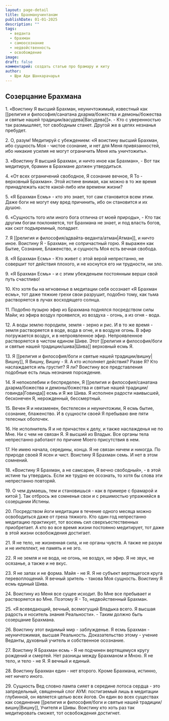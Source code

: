 ```yaml
---
layout: page-detail
title: Брахманучинтанам
publishDate: 01-01-2025
description: ""
tags:
  - веданта
  - брахман
  - самоосознание
  - недвойственность
  - освобождение
image: 
draft: false
комментарий: создать статью про брамару и киту
author:
  - Шри Ади Шанкарачарья
---
```

## Созерцание Брахмана

  
 1\. «Воистину Я высший Брахман, неуничтожимый, известный как [[религия и философия/санатана дхарма/божества и демоны/божества и святые нашей традиции/васудева|Васудева]]». - Кто с уверенностью так размышляет, тот свободным станет. Другой же в цепях незнанья пребудет.

 2\. О, разум! Медитируй с убеждением: «Я воистину высший Брахман, ибо сущность Моя - чистое сознание, и нет для Меня привязанностей, ибо никакие усилия не могут ограничить Меня иль уничтожить».

 3\. «Воистину Я высший Брахман, и ничто иное как Брахман», - Вот так медитируя, брамин в Брахмане должен утвердиться.

 4\. «От всех ограничений свободное, Я сознание вечное, Я То - верховный Брахман». Этой истине внимая, как можно в то же время принадлежать касте какой-либо или времени жизни?

 5\. «Я Брахман Есмь» - кто это знает, тот сам становится всем этим. Даже боги не могут ему вред причинить, ибо он становится и их душою.

 6\. «Сущность того или иного бога отлична от моей природы», - Кто так другим богам поклоняется, тот Брахмана не знает, и под власть богов, как скот подъяремный, попадает.

 7\. Я [[религия и философия/адвайта-веданта/атман|Атман]], и ничто иное. Воистину Я - Брахман, не сопричастный горю. Я выражен как Бытие, Сознание, Блаженство, и сущность Моя есть вечная свобода.

 8\. «Я Брахман Есмь» - Кто живет с этой верой непрестанно, не совершит тот действия плохого, и не коснутся его ни трудности, ни зло.

 9\. «Я Брахман Есмь» - и с этим убежденьем постоянным верши свой путь счастливо!

 10\. Кто хотя бы на мгновенье в медитации себя осознает «Я Брахман есмь», тот даже тяжкие грехи свои разрушит, подобно тому, как тьма растворяется в лучах восходящего солнца.

 11\. Подобно пузырю эфир из Брахмана поднялся посредством силы Майи; из эфира воздух проявился, из воздуха - огонь, а из огня - вода.

 12\. А воды землю породили, земля - зерно и рис. И в то же время - земля растворяется в воде, вода в огне, и в воздухе огонь. В эфир погружается воздух, и в непроявленное эфир. Непроявленное растворяется в чистом едином Шиве. Этот [[религия и философия/боги и святые нашей традиции/шива|Шива]] верховный есмь Я.

 13\. Я [[религия и философия/боги и святые нашей традиции/вишну|Вишну]], Я Вишну, Вишну - Я. А кто исполняет действия? Разве Я? Кто наслаждается иль грустит? Я ли? Воистину все представления подобные есть лишь незнания порождение.

 14\. Я непоколебим и беспределен, Я [[религия и философия/санатана дхарма/божества и демоны/божества и святые нашей традиции/говинда|Говинда]] есмь и Я же Шива. Я исполнен радости наивысшей, бесконечен Я, нерожденный, бессмертный.

 15\. Вечен Я и неизменен, бестелесен и неуничтожим, Я есмь бытие, сознание, блаженство. И в сущности своей Я пребываю вне пяти телесных оболочек.

 16\. Не исполнитель Я и не причастен к делу, и также наслажденья не по Мне. Ни с чем не связан Я. Я высший из Владык. Все органы тела непрестанно работают по причине Моего присутствия в нем.

 17\. Не имею начала, середины, конца. Я не связан ничем и никогда. По природе своей Я ясен и чист. Воистину Я Брахман семь. И нет в этом сомнений.

 18\. «Воистину Я Брахман, а не самсарин, Я вечно свободный», - в этой истине ты утвердись. Если же трудно ее осознать, то хотя бы слова эти непрестанно повторяй.

 19\. О чем думаешь, тем и становишься - как в примере с брамарой и китой [1](#1). Так отбрось же сомненья свои и с решимостью упражняйся в созерцании Истины.

 20\. Посредством йоги медитации в течение одного месяца можно освободиться даже от греха тяжкого. Кто один год непрестанно медитацию практикует, тот восемь сил сверхъестественных приобретает. А кто во все время жизни постоянно медитирует, тот даже в этой жизни освобождения достигает.

 21\. Я не тело, не жизненная сила, и не органы чувств. А также не разум и не интеллект, не память и не эго.

 22\. Я не земля и не вода, не огонь, не воздух, не эфир. Я не звук, не осязанье, а также и не вкус.

 23\. Я не запах и не форма. Майя - не Я. Я не субъект вертящегося круга перевоплощений. Я вечный зритель - такова Моя сущность. Воистину Я есмь единый Шива.

 24\. Воистину из Меня все сущее исходит. Во Мне все пребывает и растворяется во Мне. Поэтому Я - То, недвойственный Брахман.

 25\. «Я всеведающий, вечный, всемогущий Владыка всего. Я высшая радость и носитель знания Реальности». - Таким должно быть созерцание Брахмана.

 26\. Воистину этот видимый мир - заблужденье. Я есмь Брахман - неуничтожимая, высшая Реальность. Доказательство этому - учение Веданты, духовный учитель и собственное осознание.

 27\. Воистину Я Брахман есмь - Я не подчинен вертящемуся кругу рождений и смертей. Нет разницы между Брахманом и Мною. Я не тело, и тело - не Я. Я вечный и единый.

 28\. Воистину Брахман един - нет второго. Кроме Брахмана, истинно, нет ничего иного.

 29\. Сущность Вед словно лампа сияет в середине лотоса сердца - это запредельный, священный слог АУМ: постигаемый лишь в медитации глубинной, он является целью всех йогов. Он един во всех существах как соединение [[религия и философия/боги и святые нашей традиции/вишну|Вишну]], Учителя и Шивы. Воистину кто хоть раз так медитировать сможет, тот освобождения достигнет.
